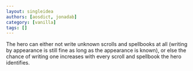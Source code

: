 ```yaml
---
layout: singleidea
authors: [aosdict, jonadab]
category: [vanilla]
tags: []
---
```

The hero can either not write unknown scrolls and spellbooks at all (writing by appearance is still fine as long as the appearance is known), or else the chance of writing one increases with every scroll and spellbook the hero identifies.
